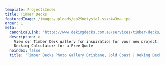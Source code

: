```yaml
---
template: ProjectsIndex
title: Timber Decks
featuredImage: /images/uploads/ep29netysia1-ssxg4w3ma.jpg
order: 1
meta:
  canonicalLink: 'https://www.dekingdecks.com.au/services/timber-decks/'
  description: >-
    View our Timber Deck gallery for inspiration for your new project. Use our
    Decking Calculators for a Free Quote
  noindex: false
  title: 'Timber Decks Photo Gallery Brisbane, Gold Coast | Deking Decks'
---
```


